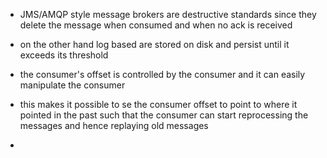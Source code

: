 - JMS/AMQP style message brokers are destructive standards since they delete the message when consumed and when no ack is received
- on the other hand log based are stored on disk and persist until it exceeds its threshold

- the consumer's offset is controlled by the consumer and it can easily manipulate the consumer
- this makes it possible to se the consumer offset to point to where it pointed in the past such that the consumer can start reprocessing the messages and hence replaying old messages
- 